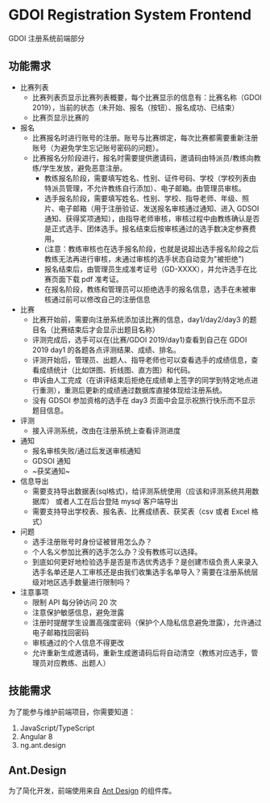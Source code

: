 # GDOI Registration System Frontend

GDOI 注册系统前端部分

## 功能需求

* 比赛列表
  * 比赛列表页显示比赛列表概要，每个比赛显示的信息有：比赛名称（GDOI 2019），当前的状态（未开始、报名（按钮）、报名成功、已结束）
  * 比赛页显示比赛的
* 报名
  * 比赛报名时进行账号的注册。账号与比赛绑定，每次比赛都需要重新注册账号（为避免学生忘记账号密码的问题）。
  * 比赛报名分阶段进行，报名时需要提供邀请码，邀请码由特派员/教练向教练/学生发放，避免恶意注册。
    * 教练报名阶段，需要填写姓名、性别、证件号码、学校（学校列表由特派员管理，不允许教练自行添加）、电子邮箱。由管理员审核。
    * 选手报名阶段，需要填写姓名、性别、学校、指导老师、年级、照片、电子邮箱（用于注册验证、发送报名审核通过通知、进入 GDSOI 通知、获得奖项通知），由指导老师审核，审核过程中由教练确认是否是正式选手、团体选手。报名结束后按审核通过的选手数决定参赛费用。
    * (注意：教练审核也在选手报名阶段，也就是说超出选手报名阶段之后教练无法再进行审核，未通过审核的选手状态自动变为"被拒绝")
    * 报名结束后，由管理员生成准考证号（GD-XXXX），并允许选手在比赛页面下载 pdf 准考证。
    * 在报名阶段，教练和管理员可以拒绝选手的报名信息，选手在未被审核通过前可以修改自己的注册信息
* 比赛
  * 比赛开始前，需要向注册系统添加该比赛的信息，day1/day2/day3 的题目名（比赛结束后才会显示出题目名称）
  * 评测完成后，选手可以在(比赛/GDOI 2019/day1)查看到自己在 GDOI 2019 day1 的各题各点评测结果、成绩、排名。
  * 评测开始后，管理员、出题人、指导老师也可以查看选手的成绩信息，查看成绩统计（比如饼图、折线图、直方图）和代码。
  * 申诉由人工完成（在讲评结束后拒绝在成绩单上签字的同学到特定地点进行重测），重测后更新的成绩通过数据库直接体现给注册系统。
  * 没有 GDSOI 参加资格的选手在 day3 页面中会显示祝旅行快乐而不显示题目信息。
* 评测
  * 接入评测系统，改由在注册系统上查看评测进度
* 通知
  * 报名审核失败/通过后发送审核通知
  * GDSOI 通知
  * ~获奖通知~
* 信息导出
  * 需要支持导出数据表(sql格式)，给评测系统使用（应该和评测系统共用数据库）
    或者人工在后台登陆 mysql 客户端导出
  * 需要支持导出学校表、报名表、比赛成绩表、获奖表（csv 或者 Excel 格式）
* 问题
  * 选手注册账号时身份证被冒用怎么办？
  * 个人名义参加比赛的选手怎么办？没有教练可以选择。
  * 到底如何更好地检验选手是否是市选优秀选手？是创建市级负责人来录入选手名单还是人工审核还是由我们收集选手名单导入？需要在注册系统层级对地区选手数量进行限制吗？
* 注意事项
  * 限制 API 每分钟访问 20 次
  * 注意保护敏感信息，避免泄露
  * 注册时提醒学生设置高强度密码（保护个人隐私信息避免泄露），允许通过电子邮箱找回密码
  * 审核通过的个人信息不得更改
  * 允许重新生成邀请码，重新生成邀请码后将自动清空（教练对应选手，管理员对应教练、出题人）

## 技能需求
为了能参与维护前端项目，你需要知道：
1. JavaScript/TypeScript
2. Angular 8
3. ng.ant.design

## Ant.Design
为了简化开发，前端使用来自 [Ant Design](https://ng.ant.design) 的组件库。
